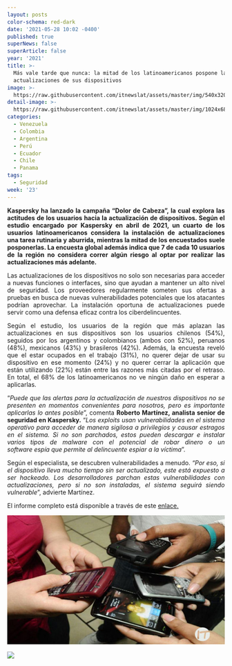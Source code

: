 ```yaml
---
layout: posts
color-schema: red-dark
date: '2021-05-28 10:02 -0400'
published: true
superNews: false
superArticle: false
year: '2021'
title: >-
  Más vale tarde que nunca: la mitad de los latinoamericanos pospone las
  actualizaciones de sus dispositivos
image: >-
  https://raw.githubusercontent.com/itnewslat/assets/master/img/540x320/Celulares.jpg
detail-image: >-
  https://raw.githubusercontent.com/itnewslat/assets/master/img/1024x680/Celulares-g.jpg
categories:
  - Venezuela
  - Colombia
  - Argentina
  - Perú
  - Ecuador
  - Chile
  - Panama
tags:
  - Seguridad
week: '23'
---
```

<p style="text-align: justify;"><strong>Kaspersky ha lanzado la campaña “Dolor de Cabeza”, </strong><strong>la cual </strong><strong>explora las actitudes de los usuarios hacia la actualización de dispositivos. Según el estudio encargado por Kaspersky en abril de 2021, un cuarto de los usuarios latinoamericanos considera la instalación de actualizaciones una tarea rutinaria y aburrida, mientras la mitad de los encuestados suele posponerlas. La encuesta global además indica que 7 de cada 10 usuarios de la región no considera correr algún riesgo al optar por realizar las actualizaciones más adelante.    </strong></p>
<p style="text-align: justify;">Las actualizaciones de los dispositivos no solo son necesarias para acceder a nuevas funciones o interfaces, sino que ayudan a mantener un alto nivel de seguridad. Los proveedores regularmente someten sus ofertas a pruebas en busca de nuevas vulnerabilidades potenciales que los atacantes podrían aprovechar. La instalación oportuna de actualizaciones puede servir como una defensa eficaz contra los ciberdelincuentes.</p>
<p style="text-align: justify;">Según el estudio, los usuarios de la región que más aplazan las actualizaciones en sus dispositivos son los usuarios chilenos (54%), seguidos por los argentinos y colombianos (ambos con 52%), peruanos (48%), mexicanos (43%) y brasileros (42%). Además, la encuesta reveló que el estar ocupados en el trabajo (31%), no querer dejar de usar su dispositivo en ese momento (24%) y no querer cerrar la aplicación que están utilizando (22%) están entre las razones más citadas por el retraso. En total, el 68% de los latinoamericanos no ve ningún daño en esperar a aplicarlas.</p>
<p style="text-align: justify;">“<em>Puede que las alertas para la actualización de nuestros dispositivos no se presenten en momentos convenientes para nosotros, pero es importante aplicarlas lo antes posible</em>”, comenta <strong>Roberto Martínez, analista senior de seguridad en Kaspersky.</strong> “<em>Los</em><em> exploits usan vulnerabilidades en el sistema operativo para acceder de manera sigilosa a privilegios y causar estragos en el sistema. Si no son parchados, estos pueden descargar e instalar varios tipos de malware con el potencial de robar dinero o un software espía que </em><em>permite al delincuente espiar a la víctima</em>”.</p>
<p style="text-align: justify;">Según el especialista, se descubren vulnerabilidades a menudo. <em>“Por eso, si el dispositivo lleva mucho tiempo sin ser actualizado, este está expuesto a ser hackeado. Los desarrolladores parchan estas vulnerabilidades con actualizaciones, pero si no son instaladas, el sistema seguirá siendo vulnerable</em>”, advierte Martínez.</p>
<p style="text-align: justify;"></p>
<p style="text-align: justify;">El informe completo está disponible a través de este <a href="https://www.kaspersky.com/blog/device-updates-report/">enlace.</a></p>

![](https://raw.githubusercontent.com/itnewslat/assets/master/img/540x320/Celulares.jpg)

<img src="https://tracker.metricool.com/c3po.jpg?hash=56f88a41e39ab42c063cc51676587a04"/>